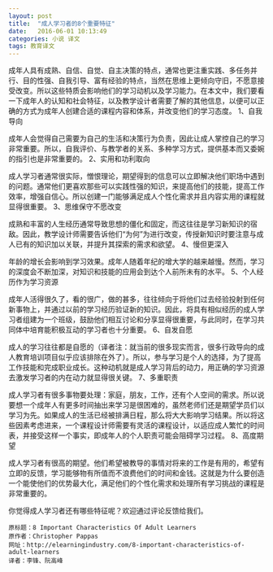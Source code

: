 ```yaml
---
layout: post
title:  "成人学习者的8个重要特征"
date:   2016-06-01 10:13:49
categories: 小说 译文
tags: 教育译文
---
```

成年人具有成熟、自信、自觉、自主决策的特点，通常也更注重实践、多任务并行、目的性强、自我引导、富有经验的特点，当然在思维上更倾向守旧，不愿意接受改变。所以这些特质会影响他们的学习动机以及学习能力。在本文中，我们要看一下成年人的认知和社会特征，以及教学设计者需要了解的其他信息，以便可以正确的方式为成年人创建合适的课程内容和体系，并改变他们的学习态度。
1、自我导向

成年人会觉得自己需要为自己的生活和决策行为负责，因此让成人掌控自己的学习非常重要。所以，自我评价、与教学者的关系、多种学习方式，提供基本而又委婉的指引也是非常重要的。
2、实用和功利取向

成人学习者通常很实际，憎恨理论，期望得到的信息可以立即解决他们职场中遇到的问题。通常他们更喜欢那些可以实践性强的知识，来提高他们的技能，提高工作效率，增强自信心。所以创建一门能够满足成人个性化需求并且内容实用的课程就显得很重要。
3、思维保守不愿改变

成熟和丰富的人生经历通常导致思想的僵化和固定，而这往往是学习新知识的宿敌。因此，教学设计师需要告诉他们“为何”为进行改变，传授新知识时要注意与成人已有的知识加以关联，并提升其探索的需求和欲望。
4、慢但更深入

年龄的增长会影响到学习效果。成年人随着年纪的增大学的越来越慢。然而，学习的深度会不断加深，对知识和技能的应用会到达个人前所未有的水平。
5、个人经历作为学习资源

成年人活得很久了，看的很广，做的甚多，往往倾向于将他们过去经验投射到任何新事物上，并通过以前的学习经历验证新的知识。因此，将具有相似经历的成人学习者组建为一个班级，鼓励他们相互讨论和分享显得很重要，与此同时，在学习共同体中培育能积极互动的学习者也十分重要。
6、自发自愿

成人的学习往往都是自愿的（译者注：就当前的很多现实而言，很多行政导向的成人教育培训项目似乎应该排除在外了）。所以，参与学习是个人的选择，为了提高工作技能和完成职业成长。这种动机就是成人学习背后的动力，用正确的学习资源去激发学习者的内在动力就显得很关键。
7、多重职责

成人学习者有很多事物要处理：家庭，朋友，工作，还有个人空间的需求。所以说要想一个成年人有更多时间抽出来学习是很困难的，虽然老师们还是期望学员们以学习为先。如果成人的生活已经被排满日程，那么将大大影响学习结果。所以将这些因素考虑进来，一个课程设计师需要有灵活的课程设计，以适应成人繁忙的时间表，并接受这样一个事实，即成年人的个人职责可能会阻碍学习过程。
8、高度期望

成人学习者有很高的期望。他们希望被教导的事情对将来的工作是有用的，希望有立即的反馈，学习能够物有所值而不浪费他们的时间和金钱。这就是为什么要创造一个能使他们的优势最大化，满足他们的个性化需求和处理所有学习挑战的课程是非常重要的。

你觉得成人学习者还有哪些特征呢？欢迎通过评论反馈给我们。

    原标题：8 Important Characteristics Of Adult Learners
    原作者：Christopher Pappas
    网址：http://elearningindustry.com/8-important-characteristics-of-adult-learners
    译者：李锋、阮高峰 


[jekyll]:      http://jekyllrb.com
[jekyll-gh]:   https://github.com/jekyll/jekyll
[jekyll-help]: https://github.com/jekyll/jekyll-help
